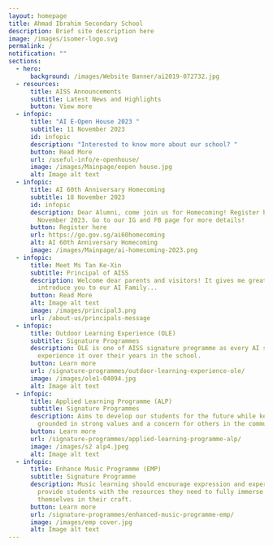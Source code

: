 ```yaml
---
layout: homepage
title: Ahmad Ibrahim Secondary School
description: Brief site description here
image: /images/isomer-logo.svg
permalink: /
notification: ""
sections:
  - hero:
      background: /images/Website Banner/ai2019-072732.jpg
  - resources:
      title: AISS Announcements
      subtitle: Latest News and Highlights
      button: View more
  - infopic:
      title: "AI E-Open House 2023 "
      subtitle: 11 November 2023
      id: infopic
      description: "Interested to know more about our school? "
      button: Read More
      url: /useful-info/e-openhouse/
      image: /images/Mainpage/eopen house.jpg
      alt: Image alt text
  - infopic:
      title: AI 60th Anniversary Homecoming
      subtitle: 18 November 2023
      id: infopic
      description: Dear Alumni, come join us for Homecoming! Register before 6
        November 2023. Go to our IG and FB page for more details!
      button: Register here
      url: https://go.gov.sg/ai60homecoming
      alt: AI 60th Anniversary Homecoming
      image: /images/Mainpage/ai-homecoming-2023.png
  - infopic:
      title: Meet Ms Tan Ke-Xin
      subtitle: Principal of AISS
      description: Welcome dear parents and visitors! It gives me great pleasure to
        introduce you to our AI Family...
      button: Read More
      alt: Image alt text
      image: /images/principal3.png
      url: /about-us/principals-message
  - infopic:
      title: Outdoor Learning Experience (OLE)
      subtitle: Signature Programmes
      description: OLE is one of AISS signature programme as every AI student will
        experience it over their years in the school.
      button: Learn more
      url: /signature-programmes/outdoor-learning-experience-ole/
      image: /images/ole1-04094.jpg
      alt: Image alt text
  - infopic:
      title: Applied Learning Programme (ALP)
      subtitle: Signature Programmes
      description: Aims to develop our students for the future while keeping them
        grounded in strong values and a concern for others in the community.
      button: Learn more
      url: /signature-programmes/applied-learning-programme-alp/
      image: /images/s2 alp4.jpeg
      alt: Image alt text
  - infopic:
      title: Enhance Music Programme (EMP)
      subtitle: Signature Programme
      description: Music learning should encourage expression and experimentation and
        provide students with the resources they need to fully immerse
        themselves in their craft.
      button: Learn more
      url: /signature-programmes/enhanced-music-programme-emp/
      image: /images/emp cover.jpg
      alt: Image alt text
---
```

